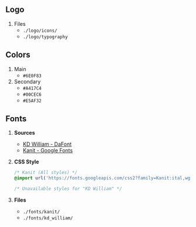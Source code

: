## Logo
1. Files
    - `./logo/icons/`
    - `./logo/typography`

## Colors
1. Main
    - `#6E0F83`
2. Secondary
    - `#A417C4`
    - `#00CEC6`
    - `#E5AF32`
## Fonts
1. **Sources**
    - [KD William - DaFont](https://www.dafont.com/pt/kd-william.font)
    - [Kanit - Google Fonts](https://fonts.google.com/specimen/Kanit)

2. **CSS Style**
    ```css
    /* Kanit (All styles) */
    @import url('https://fonts.googleapis.com/css2?family=Kanit:ital,wght@0,100;0,200;0,300;0,400;0,500;0,600;0,700;0,800;0,900;1,100;1,200;1,300;1,400;1,500;1,600;1,700;1,800;1,900&family=Public+Sans&display=swap');

    /* Unavailable styles for "KD William" */
    ```

3. **Files**
    - `./fonts/kanit/`
    - `./fonts/kd_william/`

